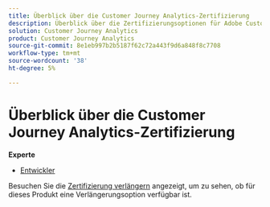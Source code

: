 ```yaml
---
title: Überblick über die Customer Journey Analytics-Zertifizierung
description: Überblick über die Zertifizierungsoptionen für Adobe Customer Journey Analytics
solution: Customer Journey Analytics
product: Customer Journey Analytics
source-git-commit: 8e1eb997b2b5187f62c72a443f9d6a848f8c7708
workflow-type: tm+mt
source-wordcount: '38'
ht-degree: 5%

---
```


# Überblick über die Customer Journey Analytics-Zertifizierung

**Experte**

* [Entwickler](/help/certifications/acja/acja-e-developer.md) <!--AD0-E604-->

Besuchen Sie die [Zertifizierung verlängern](/help/certifications/renew.md) angezeigt, um zu sehen, ob für dieses Produkt eine Verlängerungsoption verfügbar ist.

